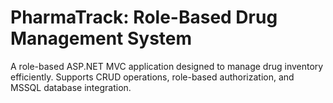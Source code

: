 # PharmaTrack: Role-Based Drug Management System
 A role-based ASP.NET MVC application designed to manage drug inventory efficiently. Supports CRUD operations, role-based authorization, and MSSQL database integration.

